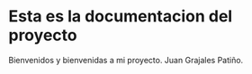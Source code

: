 # Esta es la documentacion del proyecto
Bienvenidos y bienvenidas a mi proyecto.
Juan Grajales Patiño.